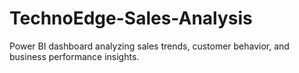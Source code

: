 # TechnoEdge-Sales-Analysis
 Power BI dashboard analyzing sales trends, customer behavior, and business performance insights.
